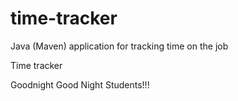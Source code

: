 # time-tracker
Java (Maven) application for tracking time on the job

Time tracker

Goodnight
Good Night Students!!!
